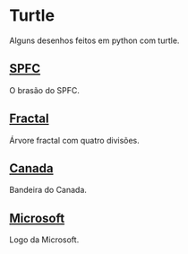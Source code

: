 # Turtle
Alguns desenhos feitos em python com turtle.

## [SPFC](https://github.com/ApenasM/Turtle/blob/master/SPFC.py)
O brasão do SPFC.

## [Fractal](https://github.com/ApenasM/Turtle/blob/master/Fractal.py)
Árvore fractal com quatro divisões.

## [Canada](https://github.com/ApenasM/Turtle/blob/master/Canada.py)
Bandeira do Canada.

## [Microsoft](https://github.com/ApenasM/Turtle/blob/master/Microsoft.py)
Logo da Microsoft.
